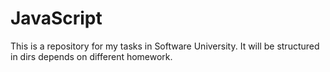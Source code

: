 # JavaScript
This is a repository for my tasks in Software University. It will be structured in dirs depends on different homework.
